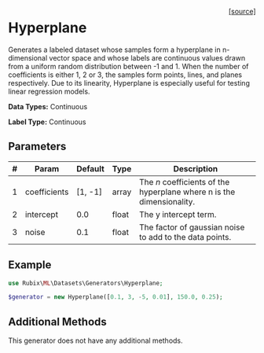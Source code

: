 <span style="float:right;"><a href="https://github.com/RubixML/RubixML/blob/master/src/Datasets/Generators/Hyperplane.php">[source]</a></span>

# Hyperplane
Generates a labeled dataset whose samples form a hyperplane in n-dimensional vector space and whose labels are continuous values drawn from a uniform random distribution between -1 and 1. When the number of coefficients is either 1, 2 or 3, the samples form points, lines, and planes respectively. Due to its linearity, Hyperplane is especially useful for testing linear regression models.

**Data Types:** Continuous

**Label Type:** Continuous

## Parameters
| # | Param | Default | Type | Description |
|---|---|---|---|---|
| 1 | coefficients | [1, -1] | array | The *n* coefficients of the hyperplane where n is the dimensionality. |
| 2 | intercept | 0.0 | float | The y intercept term. |
| 3 | noise | 0.1 | float | The factor of gaussian noise to add to the data points. |

## Example
```php
use Rubix\ML\Datasets\Generators\Hyperplane;

$generator = new Hyperplane([0.1, 3, -5, 0.01], 150.0, 0.25);
```

## Additional Methods
This generator does not have any additional methods.

